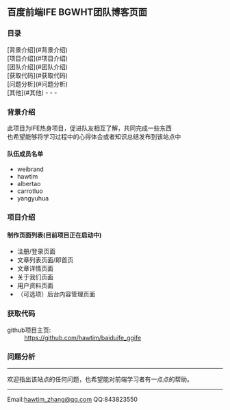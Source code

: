 <h2>百度前端IFE BGWHT团队博客页面</h2>
<h3>目录</h3>
[背景介绍](#背景介绍)<br>
[项目介绍](#项目介绍)<br>
[团队介绍](#团队介绍)<br>
[获取代码](#获取代码)<br>
[问题分析](#问题分析)<br>
[其他](#其他)
- - -
<a name="背景介绍"></a>
  <h3>背景介绍</h3>
  <p>此项目为IFE热身项目，促进队友相互了解，共同完成一些东西<br>也希望能够将学习过程中的心得体会或者知识总结发布到该站点中</p>
<a name="团队介绍"></a>
<h4>队伍成员名单</h4>
<ul>
  <li>weibrand</li>
  <li>hawtim</li>
  <li>albertao</li>
  <li>carrotluo</li>
  <li>yangyuhua</li>
</ul>
<a name="项目介绍"></a>
<h3>项目介绍</h3>
<h4>制作页面列表(目前项目正在启动中)</h4>
<ul>
  <li>注册/登录页面</li>
  <li>文章列表页面/即首页</li>
  <li>文章详情页面</li>
  <li>关于我们页面</li>
  <li>用户资料页面</li>
  <li>（可选项）后台内容管理页面</li>
</ul>
<a name="获取代码"></a>
  <h3>获取代码</h3>
  <dt>github项目主页:</dt>
  <dd><a href="https://github.com/hawtim/baiduife_ggife">https://github.com/hawtim/baiduife_ggife</dd>

<a name="问题分析"></a>
  <h3>问题分析</h3>
<!-- <ol>
  <li>
    <h4></h4>
    <p class="answer">&nbsp;</p>
  </li>
  <li>
    <h4>&nbsp;</h4>
    <p class="answer">&nbsp;</p>
  </li>
  <li>
    <h4>&nbsp;</h4>
    <p class="answer">&nbsp;</p>
  </li>
  <li>
    <h4>&nbsp;</h4>
    <p class="answer">&nbsp;</p>
  </li>
  <li>
    <h4>&nbsp;</h4>
    <p class="answer">&nbsp;</p>
  </li>
</ol> -->

<a name="其他"></a>
****
欢迎指出该站点的任何问题，也希望能对前端学习者有一点点的帮助。
****
Email:<hawtim_zhang@qq.com>
QQ:843823550
